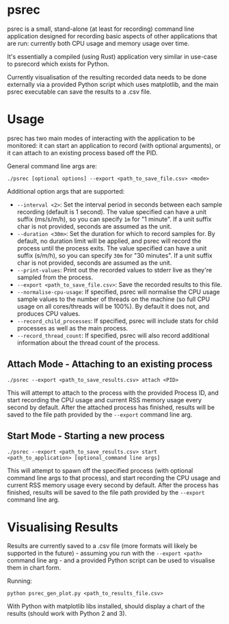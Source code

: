 psrec
=====

psrec is a small, stand-alone (at least for recording) command line application designed for recording basic aspects of other applications that are run: currently both CPU usage and memory usage over time.

It's essentially a compiled (using Rust) application very similar in use-case to psrecord which exists for Python.

Currently visualisation of the resulting recorded data needs to be done externally via a provided Python script which uses matplotlib, and the main psrec executable can save the results to a .csv file.

Usage
=====

psrec has two main modes of interacting with the application to be monitored: it can start an application to record (with optional arguments), or it can attach to an existing process based off the PID.

General command line args are:

    ./psrec [optional options] --export <path_to_save_file.csv> <mode>

Additional option args that are supported:

* `--interval <2>`: Set the interval period in seconds between each sample recording (default is 1 second). The value specified can have a unit suffix (ms/s/m/h), so you can specify `1m` for "1 minute". If a unit suffix char is not provided, seconds are assumed as the unit.
* `--duration <30m>`: Set the duration for which to record samples for. By default, no duration limit will be applied, and psrec will record the process until the process exits. The value specified can have a unit suffix (s/m/h), so you can specify `30m` for "30 minutes". If a unit suffix char is not provided, seconds are assumed as the unit.
* `--print-values`: Print out the recorded values to stderr live as they're sampled from the process.
* `--export <path_to_save_file.csv>`: Save the recorded results to this file.
* `--normalise-cpu-usage`: If specified, psrec will normalise the CPU usage sample values to the number of threads on the machine (so full CPU usage on all cores/threads will be 100%). By default it does not, and produces CPU values.
* `--record_child_processes`: If specified, psrec will include stats for child processes as well as the main process.
* `--record_thread_count`: If specified, psrec will also record additional information about the thread count of the process.

Attach Mode - Attaching to an existing process
----------------------------------------------

    ./psrec --export <path_to_save_results.csv> attach <PID>

This will attempt to attach to the process with the provided Process ID, and start recording the CPU usage and current RSS memory usage every second by default. After the attached process has finished, results will be saved to the file path provided by the `--export` command line arg.

Start Mode - Starting a new process
-----------------------------------

    ./psrec --export <path_to_save_results.csv> start <path_to_application> [optional_command line args]

This will attempt to spawn off the specified process (with optional command line args to that process), and start recording the CPU usage and current RSS memory usage every second by default. After the process has finished, results will be saved to the file path provided by the `--export` command line arg.


Visualising Results
===================

Results are currently saved to a .csv file (more formats will likely be supported in the future) - assuming you run with the `--export <path>` command line arg - and a provided Python script can be used to visualise them in chart form.

Running:

    python psrec_gen_plot.py <path_to_results_file.csv>

With Python with matplotlib libs installed, should display a chart of the results (should work with Python 2 and 3).
